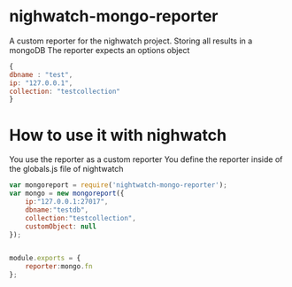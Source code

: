 # nighwatch-mongo-reporter
A custom reporter for the nighwatch project. Storing all results in a mongoDB
The reporter expects an options object
```javascript
{
dbname : "test",
ip: "127.0.0.1",
collection: "testcollection"
}
```

# How to use it with nighwatch
You use the reporter as a custom reporter
You define the reporter inside of the globals.js file of nightwatch
```javascript
var mongoreport = require('nightwatch-mongo-reporter');
var mongo = new mongoreport({
    ip:"127.0.0.1:27017",
    dbname:"testdb",
    collection:"testcollection",
    customObject: null
});


module.exports = {
    reporter:mongo.fn
};
```